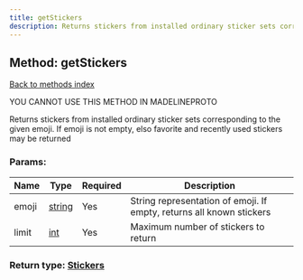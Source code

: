 ```yaml
---
title: getStickers
description: Returns stickers from installed ordinary sticker sets corresponding to the given emoji. If emoji is not empty, elso favorite and recently used stickers may be returned
---
```

## Method: getStickers  
[Back to methods index](index.md)


YOU CANNOT USE THIS METHOD IN MADELINEPROTO


Returns stickers from installed ordinary sticker sets corresponding to the given emoji. If emoji is not empty, elso favorite and recently used stickers may be returned

### Params:

| Name     |    Type       | Required | Description |
|----------|---------------|----------|-------------|
|emoji|[string](../types/string.md) | Yes|String representation of emoji. If empty, returns all known stickers|
|limit|[int](../types/int.md) | Yes|Maximum number of stickers to return|


### Return type: [Stickers](../types/Stickers.md)

